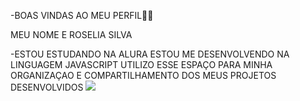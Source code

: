 -BOAS VINDAS AO MEU PERFIL💙💙

MEU NOME E ROSELIA SILVA 

-ESTOU ESTUDANDO NA ALURA
 ESTOU ME DESENVOLVENDO NA LINGUAGEM JAVASCRIPT
 UTILIZO ESSE ESPAÇO PARA MINHA ORGANIZAÇAO E 
 COMPARTILHAMENTO DOS MEUS PROJETOS DESENVOLVIDOS
![](https://media.tenor.com/U26KJ-BHJgAAAAAM/flamengo.gif)
